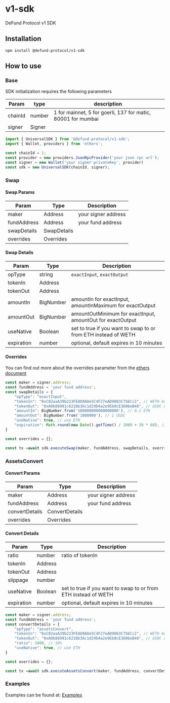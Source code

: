 # v1-sdk
 DeFund Protocol v1 SDK

## Installation
```shell
npm install @defund-protocol/v1-sdk
```

## How to use

### Base

SDK initialization requires the following parameters

| Param   | type   | description                 |
| ------- | ------ | --------------------------- |
| chainId | number | 1 for mainnet, 5 for goerli, 137 for matic, 80001 for mumbai |
| signer  | Signer |                             |

```typescript
import { UniversalSDK } from '@defund-protocol/v1-sdk';
import { Wallet, providers } from 'ethers';

const chainId = 1;
const provider = new providers.JsonRpcProvider('your json rpc url');
const signer = new Wallet('your signer privateKey', provider)
const sdk = new UniversalSDK(chainId, signer);
```

### Swap

#### Swap Params
| Param       | Type        | Description         |
| ----------- | ----------- | ------------------- |
| maker       | Address     | your signer address |
| fundAddress | Address     | your fund address   |
| swapDetails | SwapDetails |                     |
| overrides   | Overrides   |                     |

#### Swap Details
| Param      | Type      | Description                                                    |
| ---------- | --------- | -------------------------------------------------------------- |
| opType     | string    | `exactInput`, `exactOutput`                                    |
| tokenIn    | Address   |                                                                |
| tokenOut   | Address   |                                                                |
| amountIn   | BigNumber | amountIn for exactInput, amountInMaximum for exactOutput       |
| amountOut  | BigNumber | amountOutMinimum for exactInput, amountOut for exactOutput     |
| useNative  | Boolean   | set to true if you want to swap to or from ETH instead of WETH |
| expiration | number    | optional, default expires in 10 minutes                        |

#### Overrides
You can find out more about the overrides parameter from the [ethers document](https://docs.ethers.org/v5/api/contract/contract/#Contract--write)

```typescript
const maker = signer.address;
const fundAddress = 'your fund address';
const swapDetails = {
    "opType": "exactInput",
    "tokenIn": "0xC02aaA39b223FE8D0A0e5C4F27eAD9083C756Cc2", // WETH Address on mainnet
    "tokenOut": "0xA0b86991c6218b36c1d19D4a2e9Eb0cE3606eB48", // USDC Address on mainnet
    "amountIn": BigNumber.from('100000000000000000'), // 0.1 ETH
    "amountOut": BigNumber.from('1000000'), // 1 USDC
    "useNative": true, // use ETH
    "expiration": Math.round(new Date().getTime() / 1000 + 30 * 60), // 30 minutes
}

const overrides = {};

const tx =await sdk.executeSwap(maker, fundAddress, swapDetails, overrides);
```

### AssetsConvert

#### Convert Params
| Param          | Type           | Description         |
| -------------- | -------------- | ------------------- |
| maker          | Address        | your signer address |
| fundAddress    | Address        | your fund address   |
| convertDetails | ConvertDetails |                     |
| overrides      | Overrides      |                     |

#### Convert Details
| Param      | Type    | Description                                                    |
| ---------- | ------- | -------------------------------------------------------------- |
| ratio      | number  | ratio of tokenIn                                               |
| tokenIn    | Address |                                                                |
| tokenOut   | Address |                                                                |
| slippage   | number  |
| useNative  | Boolean | set to true if you want to swap to or from ETH instead of WETH |
| expiration | number  | optional, default expires in 10 minutes                        |

```typescript
const maker = signer.address;
const fundAddress = 'your fund address';
const convertDetails = {
    "opType": "assetsConvert",
    "tokenIn": "0xC02aaA39b223FE8D0A0e5C4F27eAD9083C756Cc2", // WETH Address on mainnet
    "tokenOut": "0xA0b86991c6218b36c1d19D4a2e9Eb0cE3606eB48", // USDC Address on mainnet
    "ratio": 1000, // 10%
    "useNative": true, // use ETH
}

const overrides = {};

const tx =await sdk.executeAssetsConvert(maker, fundAddress, convertDetails, overrides);
```

### Examples
Examples can be found at: [Examples](https://github.com/DeFund-protocol/defund-examples)